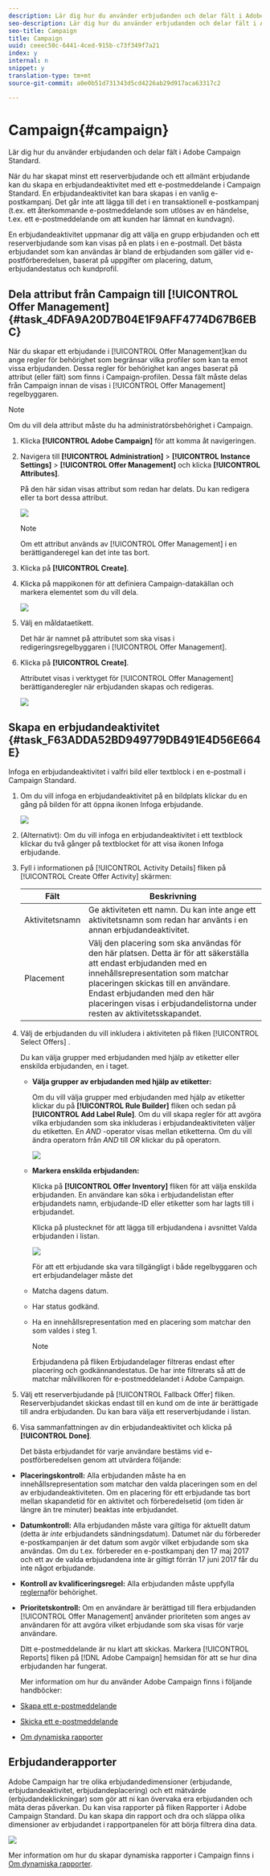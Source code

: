 ```yaml
---
description: Lär dig hur du använder erbjudanden och delar fält i Adobe Campaign Standard.
seo-description: Lär dig hur du använder erbjudanden och delar fält i Adobe Campaign Standard.
seo-title: Campaign
title: Campaign
uuid: ceeec50c-6441-4ced-915b-c73f349f7a21
index: y
internal: n
snippet: y
translation-type: tm+mt
source-git-commit: a0e0b51d731343d5cd4226ab29d917aca63317c2

---
```



# Campaign{#campaign}

Lär dig hur du använder erbjudanden och delar fält i Adobe Campaign Standard.

När du har skapat minst ett reserverbjudande och ett allmänt erbjudande kan du skapa en erbjudandeaktivitet med ett e-postmeddelande i Campaign Standard. En erbjudandeaktivitet kan bara skapas i en vanlig e-postkampanj. Det går inte att lägga till det i en transaktionell e-postkampanj (t.ex. ett återkommande e-postmeddelande som utlöses av en händelse, t.ex. ett e-postmeddelande om att kunden har lämnat en kundvagn).

En erbjudandeaktivitet uppmanar dig att välja en grupp erbjudanden och ett reserverbjudande som kan visas på en plats i en e-postmall. Det bästa erbjudandet som kan användas är bland de erbjudanden som gäller vid e-postförberedelsen, baserat på uppgifter om placering, datum, erbjudandestatus och kundprofil.

## Dela attribut från Campaign till [!UICONTROL Offer Management]{#task_4DFA9A20D7B04E1F9AFF4774D67B6EBC}

När du skapar ett erbjudande i [!UICONTROL Offer Management]kan du ange regler för behörighet som begränsar vilka profiler som kan ta emot vissa erbjudanden. Dessa regler för behörighet kan anges baserat på attribut (eller fält) som finns i Campaign-profilen. Dessa fält måste delas från Campaign innan de visas i [!UICONTROL Offer Management] regelbyggaren.

>[!NOTE]
>
>Om du vill dela attribut måste du ha administratörsbehörighet i Campaign.

1. Klicka **[!UICONTROL Adobe Campaign]** för att komma åt navigeringen.
1. Navigera till **[!UICONTROL Administration]** > **[!UICONTROL Instance Settings]** > **[!UICONTROL Offer Management]** och klicka **[!UICONTROL Attributes]**.

   På den här sidan visas attribut som redan har delats. Du kan redigera eller ta bort dessa attribut.

   ![](assets/campaign-share5.png)

   >[!NOTE]
   >
   >Om ett attribut används av [!UICONTROL Offer Management] i en berättiganderegel kan det inte tas bort.

1. Klicka på **[!UICONTROL Create]**.

1. Klicka på mappikonen för att definiera Campaign-datakällan och markera elementet som du vill dela.

   ![](assets/campaign-share7.png)

1. Välj en måldataetikett.

   Det här är namnet på attributet som ska visas i redigeringsregelbyggaren i [!UICONTROL Offer Management].

1. Klicka på **[!UICONTROL Create]**.

   Attributet visas i verktyget för [!UICONTROL Offer Management] berättiganderegler när erbjudanden skapas och redigeras.

   ![](assets/campaign-share2.png)

## Skapa en erbjudandeaktivitet {#task_F63ADDA52BD949779DB491E4D56E664E}

Infoga en erbjudandeaktivitet i valfri bild eller textblock i en e-postmall i Campaign Standard.

1. Om du vill infoga en erbjudandeaktivitet på en bildplats klickar du en gång på bilden för att öppna ikonen Infoga erbjudande.

   ![](assets/insert-offer-activity.png)

1. (Alternativt): Om du vill infoga en erbjudandeaktivitet i ett textblock klickar du två gånger på textblocket för att visa ikonen Infoga erbjudande.

1. Fyll i informationen på [!UICONTROL Activity Details] fliken på [!UICONTROL Create Offer Activity] skärmen:

   | Fält | Beskrivning |
   |---|---|
   | Aktivitetsnamn | Ge aktiviteten ett namn. Du kan inte ange ett aktivitetsnamn som redan har använts i en annan erbjudandeaktivitet. |
   | Placement | Välj den placering som ska användas för den här platsen. Detta är för att säkerställa att endast erbjudanden med en innehållsrepresentation som matchar placeringen skickas till en användare. Endast erbjudanden med den här placeringen visas i erbjudandelistorna under resten av aktivitetsskapandet. |

1. Välj de erbjudanden du vill inkludera i aktiviteten på fliken [!UICONTROL Select Offers] .

   Du kan välja grupper med erbjudanden med hjälp av etiketter eller enskilda erbjudanden, en i taget.

   * **Välja grupper av erbjudanden med hjälp av etiketter:**

      Om du vill välja grupper med erbjudanden med hjälp av etiketter klickar du på **[!UICONTROL Rule Builder]** fliken och sedan på **[!UICONTROL Add Label Rule]**. Om du vill skapa regler för att avgöra vilka erbjudanden som ska inkluderas i erbjudandeaktiviteten väljer du etiketten. En _AND_ -operator visas mellan etiketterna. Om du vill ändra operatorn från _AND_ till _OR_ klickar du på operatorn.

      ![](assets/offer-actvity-rule-builder.png)

   * **Markera enskilda erbjudanden:**

      Klicka på **[!UICONTROL Offer Inventory]** fliken för att välja enskilda erbjudanden. En användare kan söka i erbjudandelistan efter erbjudandets namn, erbjudande-ID eller etiketter som har lagts till i erbjudandet.

      Klicka på plustecknet för att lägga till erbjudandena i avsnittet Valda erbjudanden i listan.

      ![](assets/create-offer2.png)

      För att ett erbjudande ska vara tillgängligt i både regelbyggaren och ert erbjudandelager måste det

   * Matcha dagens datum.
   * Har status godkänd.
   * Ha en innehållsrepresentation med en placering som matchar den som valdes i steg 1.

      >[!NOTE]
      >
      >Erbjudandena på fliken Erbjudandelager filtreras endast efter placering och godkännandestatus. De har inte filtrerats så att de matchar målvillkoren för e-postmeddelandet i Adobe Campaign.

1. Välj ett reserverbjudande på [!UICONTROL Fallback Offer] fliken. Reserverbjudandet skickas endast till en kund om de inte är berättigade till andra erbjudanden. Du kan bara välja ett reserverbjudande i listan.
1. Visa sammanfattningen av din erbjudandeaktivitet och klicka på **[!UICONTROL Done]**.

   Det bästa erbjudandet för varje användare bestäms vid e-postförberedelsen genom att utvärdera följande:

* **Placeringskontroll:** Alla erbjudanden måste ha en innehållsrepresentation som matchar den valda placeringen som en del av erbjudandeaktiviteten. Om en placering för ett erbjudande tas bort mellan skapandetid för en aktivitet och förberedelsetid (om tiden är längre än tre minuter) beaktas inte erbjudandet.
* **Datumkontroll:** Alla erbjudanden måste vara giltiga för aktuellt datum (detta är _inte_ erbjudandets sändningsdatum). Datumet när du förbereder e-postkampanjen är det datum som avgör vilket erbjudande som ska användas. Om du t.ex. förbereder en e-postkampanj den 17 maj 2017 och ett av de valda erbjudandena inte är giltigt förrän 17 juni 2017 får du inte något erbjudande.

* **Kontroll av kvalificeringsregel:** Alla erbjudanden måste uppfylla [reglerna](offers.md)för behörighet.

* **Prioritetskontroll:** Om en användare är berättigad till flera erbjudanden [!UICONTROL Offer Management] använder prioriteten som anges av användaren för att avgöra vilket erbjudande som ska visas för varje användare.

   Ditt e-postmeddelande är nu klart att skickas. Markera [!UICONTROL Reports] fliken på [!DNL Adobe Campaign] hemsidan för att se hur dina erbjudanden har fungerat.

   Mer information om hur du använder Adobe Campaign finns i följande handböcker:

* [Skapa ett e-postmeddelande](https://docs.campaign.adobe.com/doc/standard/en/CHA_Email_messages_Creating_an_email.html)
* [Skicka ett e-postmeddelande](https://docs.adobe.com/content/help/en/campaign-standard/using/testing-and-sending/about-sending-messages-with-campaign.html)
* [Om dynamiska rapporter](https://docs.campaign.adobe.com/doc/standard/en/RPT_About_reporting_About_dynamic_reports.html)

## Erbjudanderapporter

Adobe Campaign har tre olika erbjudandedimensioner (erbjudande, erbjudandeaktivitet, erbjudandeplacering) och ett mätvärde (erbjudandeklickningar) som gör att ni kan övervaka era erbjudanden och mäta deras påverkan. Du kan visa rapporter på fliken Rapporter i Adobe Campaign Standard. Du kan skapa din rapport och dra och släppa olika dimensioner av erbjudandet i rapportpanelen för att börja filtrera dina data.

![](assets/offers-reports.png)

Mer information om hur du skapar dynamiska rapporter i Campaign finns i [Om dynamiska rapporter](https://docs.campaign.adobe.com/doc/standard/en/RPT_About_reporting_About_dynamic_reports.html).